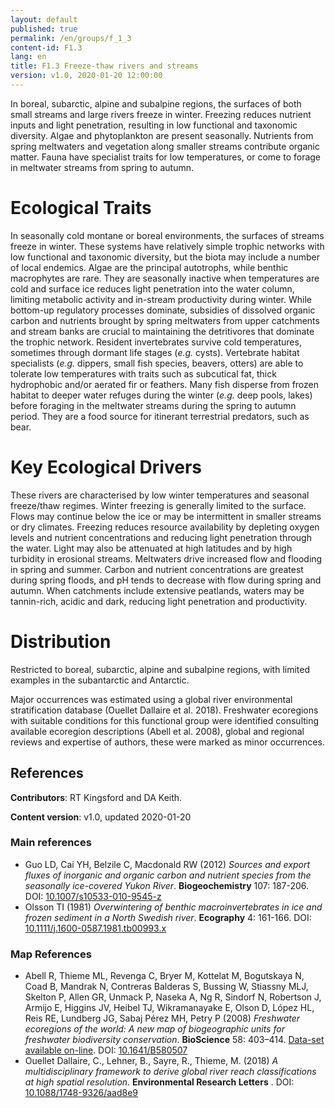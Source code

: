 ```yaml
---
layout: default
published: true
permalink: /en/groups/f_1_3
content-id: F1.3
lang: en
title: F1.3 Freeze-thaw rivers and streams
version: v1.0, 2020-01-20 12:00:00
---
```


In boreal, subarctic, alpine and subalpine regions, the surfaces of both small streams and large rivers freeze in winter. Freezing reduces nutrient inputs and light penetration, resulting in low functional and taxonomic diversity. Algae and phytoplankton are present seasonally.  Nutrients from spring meltwaters and vegetation along smaller streams contribute organic matter. Fauna have specialist traits for low temperatures, or come to forage in meltwater streams from spring to autumn.

# Ecological Traits
 
In seasonally cold montane or boreal environments, the surfaces of streams freeze in winter. These systems have relatively simple trophic networks with low functional and taxonomic diversity, but the biota may include a number of local endemics. Algae are the principal autotrophs, while benthic macrophytes are rare. They are seasonally inactive when temperatures are cold and surface ice reduces light penetration into the water column, limiting metabolic activity and in-stream productivity during winter. While bottom-up regulatory processes dominate, subsidies of dissolved organic carbon and nutrients brought by spring meltwaters from upper catchments and stream banks are crucial to maintaining the detritivores that dominate the trophic network. Resident invertebrates survive cold temperatures, sometimes through dormant life stages (<i>e.g.</i> cysts). Vertebrate habitat specialists (<i>e.g.</i> dippers, small fish species, beavers, otters) are able to tolerate low temperatures with traits such as subcutical fat, thick hydrophobic and/or aerated fir or feathers. Many fish disperse from frozen habitat to deeper water refuges during the winter (<i>e.g.</i> deep pools, lakes) before foraging in the meltwater streams during the spring to autumn period. They are a food source for itinerant terrestrial predators, such as bear.
 
# Key Ecological Drivers
 
These rivers are characterised by low winter temperatures and seasonal freeze/thaw regimes. Winter freezing is generally limited to the surface. Flows may continue below the ice or may be intermittent in smaller streams or dry climates. Freezing reduces resource availability by depleting oxygen levels and nutrient concentrations and reducing light penetration through the water. Light may also be attenuated at high latitudes and by high turbidity in erosional streams. Meltwaters drive increased flow and flooding in spring and summer. Carbon and nutrient concentrations are greatest during spring floods, and pH tends to decrease with flow during spring and autumn. When catchments include extensive peatlands, waters may be tannin-rich, acidic and dark, reducing light penetration and productivity.
 
# Distribution
 
Restricted to boreal, subarctic, alpine and subalpine regions, with limited examples in the subantarctic and Antarctic.

Major occurrences was estimated using a global river environmental stratification database (Ouellet Dallaire et al. 2018). Freshwater ecoregions with suitable conditions for this functional group were identified  consulting available ecoregion descriptions (Abell et al. 2008), global and regional reviews and expertise of authors, these were marked as minor occurrences.

## References

**Contributors**: RT Kingsford and DA Keith.

**Content version**: v1.0, updated 2020-01-20

### Main references
* Guo LD, Cai YH, Belzile C, Macdonald RW  (2012) *Sources and export fluxes of inorganic and organic carbon and nutrient species from the seasonally ice-covered Yukon River*. **Biogeochemistry** 107: 187-206. DOI: [10.1007/s10533-010-9545-z](http://doi.org/10.1007/s10533-010-9545-z)
* Olsson TI  (1981) *Overwintering of benthic macroinvertebrates in ice and frozen sediment in a North Swedish river*. **Ecography** 4: 161-166. DOI: [10.1111/j.1600-0587.1981.tb00993.x](http://doi.org/10.1111/j.1600-0587.1981.tb00993.x)

### Map References
* Abell R, Thieme ML, Revenga C, Bryer M, Kottelat M, Bogutskaya N, Coad B, Mandrak N, Contreras Balderas S, Bussing W, Stiassny MLJ, Skelton P, Allen GR, Unmack P, Naseka A, Ng R, Sindorf N, Robertson J, Armijo E, Higgins JV, Heibel TJ, Wikramanayake E, Olson D, López HL, Reis RE, Lundberg JG, Sabaj Pérez MH, Petry P  (2008) *Freshwater ecoregions of the world: A new map of biogeographic units for freshwater biodiversity conservation*. **BioScience** 58: 403–414. [Data-set available on-line](http://www.feow.org). DOI: [10.1641/B580507](http://doi.org/10.1641/B580507)
* Ouellet Dallaire, C., Lehner, B., Sayre, R., Thieme, M.  (2018) *A multidisciplinary framework to derive global river reach classifications at high spatial resolution*. **Environmental Research Letters** . DOI: [10.1088/1748-9326/aad8e9](http://doi.org/10.1088/1748-9326/aad8e9)


